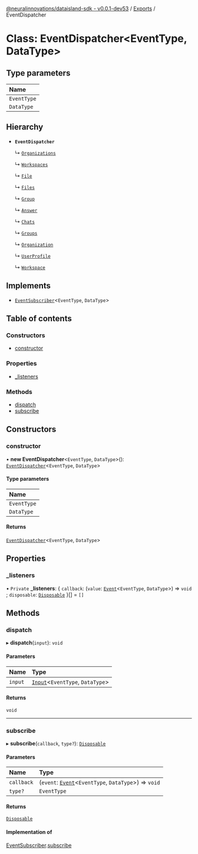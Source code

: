 [@neuralinnovations/dataisland-sdk - v0.0.1-dev53](../../README.md) / [Exports](../modules.md) / EventDispatcher

# Class: EventDispatcher\<EventType, DataType\>

## Type parameters

| Name |
| :------ |
| `EventType` |
| `DataType` |

## Hierarchy

- **`EventDispatcher`**

  ↳ [`Organizations`](Organizations.md)

  ↳ [`Workspaces`](Workspaces.md)

  ↳ [`File`](File.md)

  ↳ [`Files`](Files.md)

  ↳ [`Group`](Group.md)

  ↳ [`Answer`](Answer.md)

  ↳ [`Chats`](Chats.md)

  ↳ [`Groups`](Groups.md)

  ↳ [`Organization`](Organization.md)

  ↳ [`UserProfile`](UserProfile.md)

  ↳ [`Workspace`](Workspace.md)

## Implements

- [`EventSubscriber`](../interfaces/EventSubscriber.md)\<`EventType`, `DataType`\>

## Table of contents

### Constructors

- [constructor](EventDispatcher.md#constructor)

### Properties

- [\_listeners](EventDispatcher.md#_listeners)

### Methods

- [dispatch](EventDispatcher.md#dispatch)
- [subscribe](EventDispatcher.md#subscribe)

## Constructors

### constructor

• **new EventDispatcher**\<`EventType`, `DataType`\>(): [`EventDispatcher`](EventDispatcher.md)\<`EventType`, `DataType`\>

#### Type parameters

| Name |
| :------ |
| `EventType` |
| `DataType` |

#### Returns

[`EventDispatcher`](EventDispatcher.md)\<`EventType`, `DataType`\>

## Properties

### \_listeners

• `Private` **\_listeners**: \{ `callback`: (`value`: [`Event`](../interfaces/Event.md)\<`EventType`, `DataType`\>) => `void` ; `disposable`: [`Disposable`](../interfaces/Disposable.md)  }[] = `[]`

## Methods

### dispatch

▸ **dispatch**(`input`): `void`

#### Parameters

| Name | Type |
| :------ | :------ |
| `input` | [`Input`](../interfaces/Input.md)\<`EventType`, `DataType`\> |

#### Returns

`void`

___

### subscribe

▸ **subscribe**(`callback`, `type?`): [`Disposable`](../interfaces/Disposable.md)

#### Parameters

| Name | Type |
| :------ | :------ |
| `callback` | (`event`: [`Event`](../interfaces/Event.md)\<`EventType`, `DataType`\>) => `void` |
| `type?` | `EventType` |

#### Returns

[`Disposable`](../interfaces/Disposable.md)

#### Implementation of

[EventSubscriber](../interfaces/EventSubscriber.md).[subscribe](../interfaces/EventSubscriber.md#subscribe)
